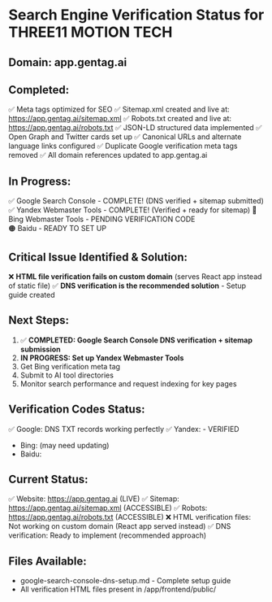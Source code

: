 # Search Engine Verification Status for THREE11 MOTION TECH

## Domain: app.gentag.ai

## Completed:
✅ Meta tags optimized for SEO
✅ Sitemap.xml created and live at: https://app.gentag.ai/sitemap.xml
✅ Robots.txt created and live at: https://app.gentag.ai/robots.txt
✅ JSON-LD structured data implemented
✅ Open Graph and Twitter cards set up
✅ Canonical URLs and alternate language links configured
✅ Duplicate Google verification meta tags removed
✅ All domain references updated to app.gentag.ai

## In Progress:
✅ Google Search Console - COMPLETE! (DNS verified + sitemap submitted)
✅ Yandex Webmaster Tools - COMPLETE! (Verified + ready for sitemap)
🔵 Bing Webmaster Tools - PENDING VERIFICATION CODE  
🟠 Baidu - READY TO SET UP

## Critical Issue Identified & Solution:
❌ **HTML file verification fails on custom domain** (serves React app instead of static file)
✅ **DNS verification is the recommended solution** - Setup guide created

## Next Steps:
1. ✅ **COMPLETED: Google Search Console DNS verification + sitemap submission**
2. **IN PROGRESS: Set up Yandex Webmaster Tools**
3. Get Bing verification meta tag
4. Submit to AI tool directories
5. Monitor search performance and request indexing for key pages

## Verification Codes Status:
✅ Google: DNS TXT records working perfectly
✅ Yandex: <meta name="yandex-verification" content="f86230e563c604da" /> - VERIFIED
- Bing: <meta name="msvalidate.01" content="4B7D8821C88BEBE85F538AB01C9A57F7" /> (may need updating)
- Baidu: <meta name="baidu-site-verification" content="BAIDU_VERIFICATION_CODE_PENDING" />

## Current Status:
✅ Website: https://app.gentag.ai (LIVE)
✅ Sitemap: https://app.gentag.ai/sitemap.xml (ACCESSIBLE)
✅ Robots: https://app.gentag.ai/robots.txt (ACCESSIBLE)
❌ HTML verification files: Not working on custom domain (React app served instead)
✅ DNS verification: Ready to implement (recommended approach)

## Files Available:
- google-search-console-dns-setup.md - Complete setup guide
- All verification HTML files present in /app/frontend/public/